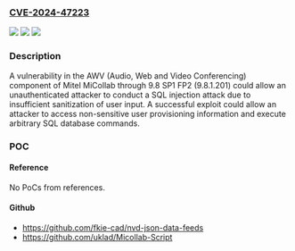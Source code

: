 ### [CVE-2024-47223](https://cve.mitre.org/cgi-bin/cvename.cgi?name=CVE-2024-47223)
![](https://img.shields.io/static/v1?label=Product&message=n%2Fa&color=blue)
![](https://img.shields.io/static/v1?label=Version&message=n%2Fa&color=blue)
![](https://img.shields.io/static/v1?label=Vulnerability&message=n%2Fa&color=brighgreen)

### Description

A vulnerability in the AWV (Audio, Web and Video Conferencing) component of Mitel MiCollab through 9.8 SP1 FP2 (9.8.1.201) could allow an unauthenticated attacker to conduct a SQL injection attack due to insufficient sanitization of user input. A successful exploit could allow an attacker to access non-sensitive user provisioning information and execute arbitrary SQL database commands.

### POC

#### Reference
No PoCs from references.

#### Github
- https://github.com/fkie-cad/nvd-json-data-feeds
- https://github.com/uklad/Micollab-Script

